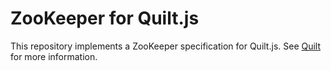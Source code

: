 # ZooKeeper for Quilt.js

This repository implements a ZooKeeper specification for Quilt.js.  See
[Quilt](http://quilt.io) for more information.
